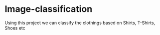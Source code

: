 # Image-classification
Using this project we can classify the clothings based on Shirts, T-Shirts, Shoes etc
